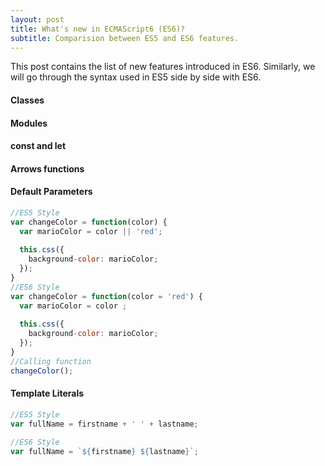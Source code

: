 ```yaml
---
layout: post
title: What's new in ECMAScript6 (ES6)?
subtitle: Comparision between ES5 and ES6 features.
---
```


This post contains the list of new features introduced in ES6. Similarly, we will go through the syntax used in ES5 side by side with ES6.

#### Classes

#### Modules

#### const and let 

#### Arrows functions

#### Default Parameters

```javascript
//ES5 Style
var changeColor = function(color) {
  var marioColor = color || 'red';
  
  this.css({
    background-color: marioColor;
  });
}
//ES6 Style
var changeColor = function(color = 'red') {
  var marioColor = color ;
  
  this.css({
    background-color: marioColor;
  });
}
//Calling function
changeColor();
```

#### Template Literals

```javascript
//ES5 Style
var fullName = firstname + ' ' + lastname;

//ES6 Style
var fullName = `${firstname} ${lastname}`;
```
